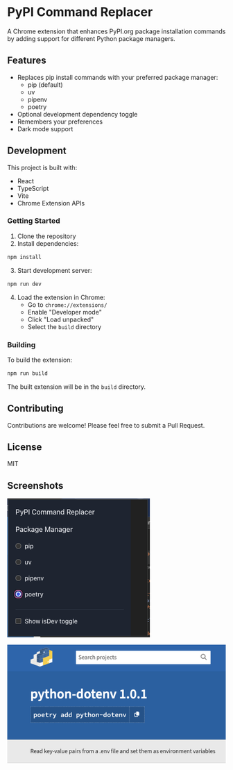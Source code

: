 # PyPI Command Replacer

A Chrome extension that enhances PyPI.org package installation commands by adding support for different Python package managers.

## Features

- Replaces pip install commands with your preferred package manager:
  - pip (default)
  - uv
  - pipenv
  - poetry
- Optional development dependency toggle
- Remembers your preferences
- Dark mode support

## Development

This project is built with:
- React
- TypeScript
- Vite
- Chrome Extension APIs

### Getting Started

1. Clone the repository
2. Install dependencies:
```bash
npm install
```

3. Start development server:
```bash
npm run dev
```

4. Load the extension in Chrome:
   - Go to `chrome://extensions/`
   - Enable "Developer mode"
   - Click "Load unpacked"
   - Select the `build` directory

### Building

To build the extension:

```bash
npm run build
```

The built extension will be in the `build` directory.

## Contributing

Contributions are welcome! Please feel free to submit a Pull Request.

## License

MIT

## Screenshots

![Screenshot 1](screenshots/Screenshot-1.png)

![Screenshot 2](screenshots/Screenshot-2.png)
